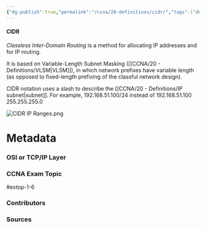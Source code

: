 ```yaml
---
{"dg-publish":true,"permalink":"/ccna/20-definitions/cidr/","tags":["defs_ccna"],"created":"2023-11-05T10:55:11.000-08:00","updated":"2023-11-20T11:01:07.000-08:00"}
---
```


#### CIDR
*Classless Inter-Domain Routing* is a method for allocating IP addresses and for IP routing.

It is based on Variable-Length Subnet Masking ([[CCNA/20 - Definitions/VLSM\|VLSM]]), in which network prefixes have variable length (as opposed to fixed-length prefixing of the classful network design).

CIDR notation uses a slash to describe the [[CCNA/20 - Definitions/IP subnet\|subnet]]. For example, 192.168.51.100/24 instead of 192.168.51.100 255.255.255.0

![CIDR IP Ranges.png](/img/user/Attachments/CIDR%20IP%20Ranges.png)

# Metadata
### OSI or TCP/IP Layer

### CCNA Exam Topic
#extop-1-6 
### Contributors

### Sources


